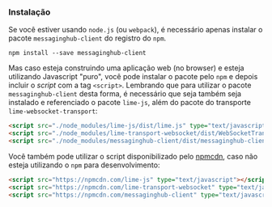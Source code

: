 ### Instalação

Se você estiver usando `node.js` (ou `webpack`), é necessário apenas instalar o pacote `messaginghub-client` do registro do `npm`.

    npm install --save messaginghub-client

Mas caso esteja construindo uma aplicação web (no browser) e esteja utilizando Javascript "puro", você pode instalar o pacote pelo `npm` e depois incluir o *script* com a tag `<script>`.
Lembrando que para utilizar o pacote  `messaginghub-client` desta forma, é necessário que seja também seja instalado e referenciado o pacote `lime-js`, além do pacote do transporte `lime-websocket-transport`:

```html
<script src="./node_modules/lime-js/dist/lime.js" type="text/javascript"></script>
<script src="./node_modules/lime-transport-websocket/dist/WebSocketTransport.js" type="text/javascript"></script>
<script src="./node_modules/messaginghub-client/dist/messaginghub-client.js" type="text/javascript"></script>
```

Você também pode utilizar o script disponibilizado pelo [npmcdn](https://npmcdn.com), caso não esteja utilizando o `npm` para desenvolvimento:
```html
<script src="https://npmcdn.com/lime-js" type="text/javascript"></script>
<script src="https://npmcdn.com/lime-transport-websocket" type="text/javascript"></script>
<script src="https://npmcdn.com/messaginghub-client" type="text/javascript"></script>
```
